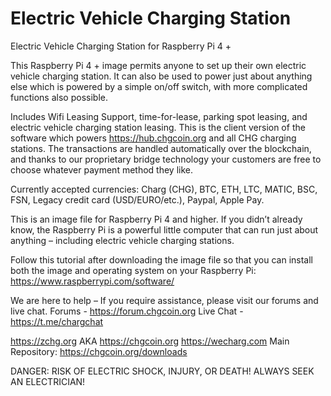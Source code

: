 # Electric Vehicle Charging Station
Electric Vehicle Charging Station for Raspberry Pi 4 +

This Raspberry Pi 4 + image permits anyone to set up their own electric vehicle charging station.  It can also be used to power just about anything else which is powered by a simple on/off switch, with more complicated functions also possible.  

Includes Wifi Leasing Support, time-for-lease, parking spot leasing, and electric vehicle charging station leasing.  This is the client version of the software which powers https://hub.chgcoin.org and all CHG charging stations.  The transactions are handled automatically over the blockchain, and thanks to our proprietary bridge technology your customers are free to choose whatever payment method they like.

Currently accepted currencies: Charg (CHG), BTC, ETH, LTC, MATIC, BSC, FSN, Legacy credit card (USD/EURO/etc.), Paypal, Apple Pay.

This is an image file for Raspberry Pi 4 and higher. If you didn’t already know, the Raspberry Pi is a powerful little computer that can run just about anything – including electric vehicle charging stations. 

Follow this tutorial after downloading the image file so that you can install both the image and operating system on your Raspberry Pi: https://www.raspberrypi.com/software/

We are here to help – If you require assistance, please visit our forums and live chat.
Forums - https://forum.chgcoin.org
Live Chat - https://t.me/chargchat

https://zchg.org AKA https://chgcoin.org
https://wecharg.com
Main Repository: https://chgcoin.org/downloads

DANGER: RISK OF ELECTRIC SHOCK, INJURY, OR DEATH!  ALWAYS SEEK AN ELECTRICIAN!
